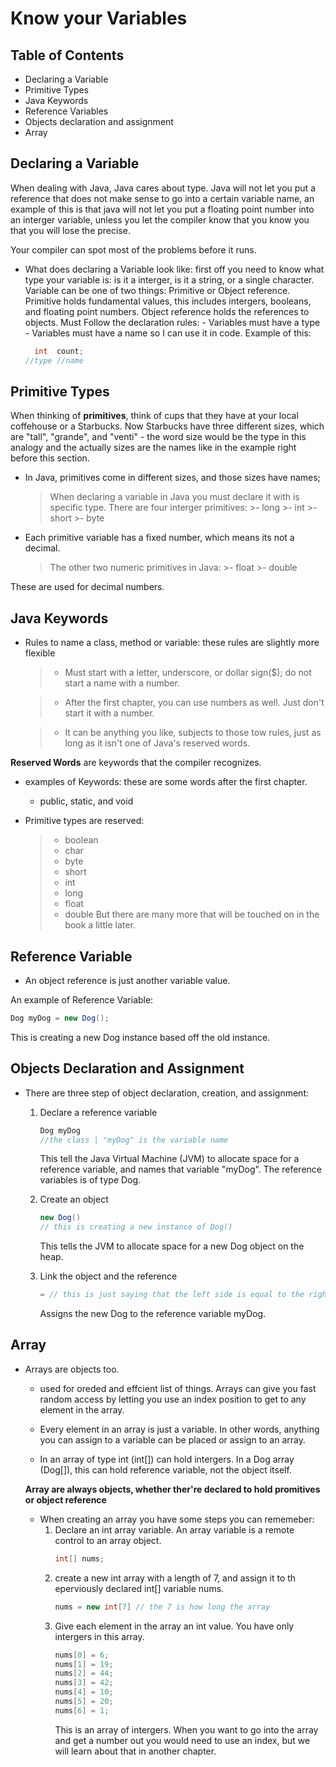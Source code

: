 # Know your Variables

## Table of Contents
- Declaring a Variable
- Primitive Types
- Java Keywords
- Reference Variables
- Objects declaration and assignment
- Array 

## Declaring a Variable 
When dealing with Java, Java cares about type. Java will not let you put a reference that does not make sense to go into a certain variable name, an example of this is that java will not let you put a floating point number into an interger variable, unless you let the compiler know that you know you that you will lose the precise. 

Your compiler can spot most of the problems before it runs.

- What does declaring a Variable look like:
    first off you need to know what type your variable is:
        is it a interger, is it a string, or a single character.
    Variable can be one of two things: Primitive or Object reference.
        Primitive holds fundamental values, this includes intergers, booleans, and floating point numbers.
        Object reference holds the references to objects. 
    Must Follow the declaration rules:
        - Variables must have a type 
        - Variables must have a name so I can use it in code.
    Example of this:

    ```java
      int  count;
    //type //name
    ```

## Primitive Types
When thinking of **primitives**, think of cups that they have at your local coffehouse or a Starbucks. Now Starbucks have three different sizes, which are "tall", "grande", and "venti" - the word size would be the type in this analogy and the actually sizes are the names like in the example right before this section.

- In Java, primitives come in different sizes, and those sizes have names;
    > When declaring a variable in Java you must declare it with is specific type. 
    > There are four interger primitives: 
        >- long
        >- int
        >- short
        >- byte

- Each primitive variable has a fixed number, which means its not a decimal. 
    >The other two numeric primitives in Java: 
        >- float
        >- double
    
These are used for decimal numbers.

## Java Keywords
- Rules to name a class, method or variable: these rules are slightly more flexible
    >- Must start with a letter, underscore, or dollar sign($); do not start a name with a number.

    >- After the first chapter, you can use numbers as well. Just don't start it with a number.

    >- It can be anything you like, subjects to those tow rules, just as long as it isn't one of Java's reserved words.

**Reserved Words** are keywords that the compiler recognizes.
- examples of Keywords: these are some words after the first chapter.
    - public, static, and void

- Primitive types are reserved:
    >- boolean
    >- char
    >- byte
    >- short
    >- int
    >- long
    >- float
    >- double
But there are many more that will be touched on in the book a little later. 

## Reference Variable
- An object reference is just another variable value.

An example of Reference Variable:

``` java
Dog myDog = new Dog();
```
This is creating a new Dog instance based off the old instance. 


## Objects Declaration and Assignment
- There are three step of object declaration, creation, and assignment:
    1. Declare a reference variable
        ```java
        Dog myDog
        //the class | "myDog" is the variable name
        ```
        This tell the Java Virtual Machine (JVM) to allocate space for a reference variable, and names that variable "myDog". The reference variables is of type Dog.

    2. Create an object
        ```java
        new Dog()
        // this is creating a new instance of Dog()
        ```
        This tells the JVM to allocate space for a new Dog object on the heap. 
    
    3. Link the object and the reference 
        ```java
        = // this is just saying that the left side is equal to the right side, which is saying myDog is equal to the new instance of Dog() 
        ```
        Assigns the new Dog to the reference variable myDog. 

## Array
- Arrays are objects too.
    - used for oreded and effcient list of things. Arrays can give you fast random access by letting you use an index position to get to any element in the array. 
    
    - Every element in an array is just a variable. In other words, anything you can assign to a variable can be placed or assign to an array.

    - In an array of type int (int[]) can hold intergers. In a Dog array (Dog[]), this can hold reference variable, not the object itself. 

    **Array are always objects, whether ther're declared to hold promitives or object reference**
    
    - When creating an array you have some steps you can rememeber:
        1. Declare  an int array variable. An array variable is a remote control to an array object.
            ``` java 
            int[] nums;
            ```
        2. create a new int array with a length of 7, and assign it to th eperviously declared int[] variable nums.
            ```java 
            nums = new int[7] // the 7 is how long the array
            ```
        3. Give each element in the array an int value. You have only intergers in this array.
            ``` java 
            nums[0] = 6;
            nums[1] = 19;
            nums[2] = 44;
            nums[3] = 42;
            nums[4] = 10;
            nums[5] = 20;
            nums[6] = 1;
            ```
            This is an array of intergers. When you want to go into the array and get a number out you would need to use an index, but we will learn about that in another chapter.


